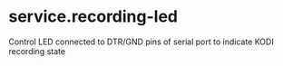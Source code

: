 # service.recording-led
Control LED connected to DTR/GND pins of serial port to indicate KODI recording state
